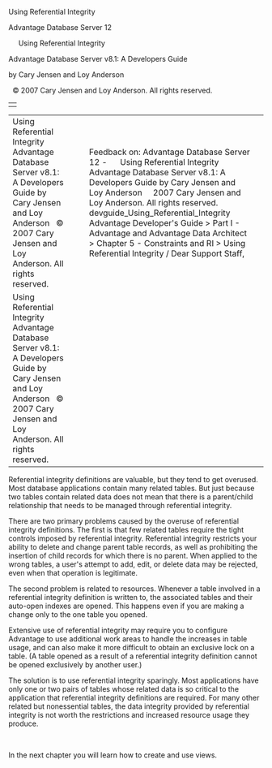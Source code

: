 Using Referential Integrity




Advantage Database Server 12  

     Using Referential Integrity

Advantage Database Server v8.1: A Developers Guide

by Cary Jensen and Loy Anderson

  © 2007 Cary Jensen and Loy Anderson. All rights reserved.

|  |
| --- |
|  |

|  |  |  |  |  |
| --- | --- | --- | --- | --- |
| Using Referential Integrity  Advantage Database Server v8.1: A Developers Guide  by Cary Jensen and Loy Anderson    © 2007 Cary Jensen and Loy Anderson. All rights reserved. |  |  | Feedback on: Advantage Database Server 12 -      Using Referential Integrity Advantage Database Server v8.1: A Developers Guide by Cary Jensen and Loy Anderson     2007 Cary Jensen and Loy Anderson. All rights reserved. devguide\_Using\_Referential\_Integrity Advantage Developer's Guide > Part I - Advantage and Advantage Data Architect > Chapter 5 - Constraints and RI > Using Referential Integrity / Dear Support Staff, |  |
| Using Referential Integrity  Advantage Database Server v8.1: A Developers Guide  by Cary Jensen and Loy Anderson    © 2007 Cary Jensen and Loy Anderson. All rights reserved. |  |  |  |  |

Referential integrity definitions are valuable, but they tend to get overused. Most database applications contain many related tables. But just because two tables contain related data does not mean that there is a parent/child relationship that needs to be managed through referential integrity.

There are two primary problems caused by the overuse of referential integrity definitions. The first is that few related tables require the tight controls imposed by referential integrity. Referential integrity restricts your ability to delete and change parent table records, as well as prohibiting the insertion of child records for which there is no parent. When applied to the wrong tables, a user's attempt to add, edit, or delete data may be rejected, even when that operation is legitimate.

The second problem is related to resources. Whenever a table involved in a referential integrity definition is written to, the associated tables and their auto-open indexes are opened. This happens even if you are making a change only to the one table you opened.

Extensive use of referential integrity may require you to configure Advantage to use additional work areas to handle the increases in table usage, and can also make it more difficult to obtain an exclusive lock on a table. (A table opened as a result of a referential integrity definition cannot be opened exclusively by another user.)

The solution is to use referential integrity sparingly. Most applications have only one or two pairs of tables whose related data is so critical to the application that referential integrity definitions are required. For many other related but nonessential tables, the data integrity provided by referential integrity is not worth the restrictions and increased resource usage they produce.

 

In the next chapter you will learn how to create and use views.
